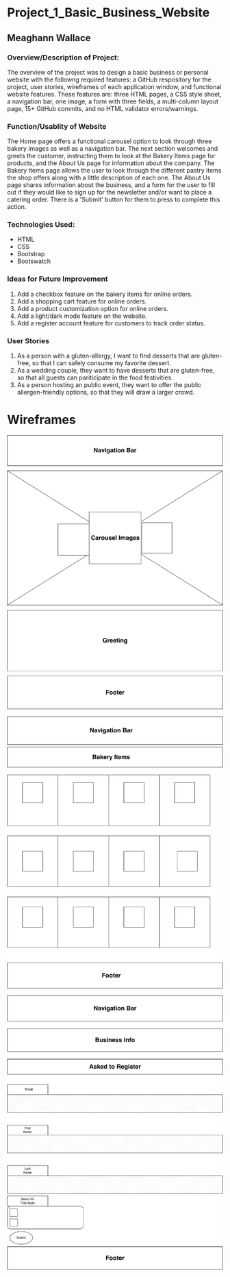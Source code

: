 # Project_1_Basic_Business_Website

## Meaghann Wallace

### Overview/Description of Project:

The overview of the project was to design a basic business or personal website with the followng required features: a GitHub respository for the project, user stories, wireframes of each application window, and functional website features.
These features are: three HTML pages, a CSS style sheet, a navigation bar, one image, a form with three fields, a multi-column layout page, 15+ GitHub commits, and no HTML validator errors/warnings.

### Function/Usablity of Website

The Home page offers a functional carousel option to look through three bakery images as well as a navigation bar. The next section welcomes and greets the customer, instructing them to look at the Bakery Items page for products, and the About Us page for information 
about the company. The Bakery Items page allows the user to look through the different pastry items the shop offers along with a little description of each one. The About Us page shares information about the business, and a form for the user to fill out if they would 
like to sign up for the newsletter and/or want to place a catering order. There is a 'Submit' button for them to press to complete this action.

### Technologies Used:

* HTML
* CSS
* Bootstrap
* Bootswatch

### Ideas for Future Improvement

1. Add a checkbox feature on the bakery items for online orders.
2. Add a shopping cart feature for online orders.
3. Add a product customization option for online orders.
4. Add a light/dark mode feature on the website.
5. Add a register account feature for customers to track order status.

### User Stories

1. As a person with a gluten-allergy, I want to find desserts that are gluten-free, so that I can safely consume my favorite dessert.
2. As a wedding couple, they want to have desserts that are gluten-free, so that all guests can pariticipate in the food festivities.
3. As a person hosting an public event, they want to offer the public allergen-friendly options, so that they will draw a larger crowd. 

# Wireframes

![Sweets & Eats Home Page](/Wireframes/BakerySweets&EatsPage.drawio.png)

![Bakery Items Page](/Wireframes/BakeryItemsPage.drawio.png)

![About Us Page](/Wireframes/BakeryAboutUsPage.drawio.png)
